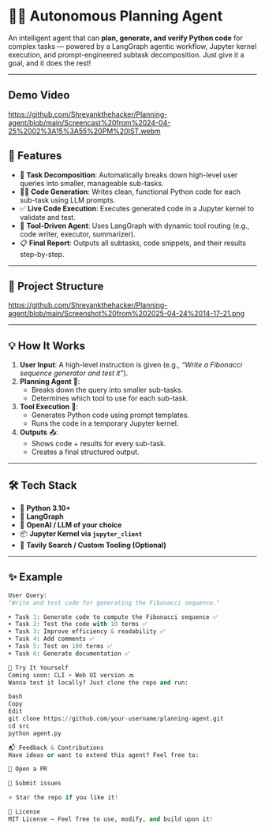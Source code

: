 # 🧠🔧 Autonomous Planning Agent

An intelligent agent that can **plan, generate, and verify Python code** for complex tasks — powered by a LangGraph agentic workflow, Jupyter kernel execution, and prompt-engineered subtask decomposition. Just give it a goal, and it does the rest!

---

## Demo Video
https://github.com/Shreyankthehacker/Planning-agent/blob/main/Screencast%20from%2024-04-25%2002%3A15%3A55%20PM%20IST.webm


## 🚀 Features

- 🧩 **Task Decomposition**: Automatically breaks down high-level user queries into smaller, manageable sub-tasks.
- 🧑‍💻 **Code Generation**: Writes clean, functional Python code for each sub-task using LLM prompts.
- ✅ **Live Code Execution**: Executes generated code in a Jupyter kernel to validate and test.
- 🧠 **Tool-Driven Agent**: Uses LangGraph with dynamic tool routing (e.g., code writer, executor, summarizer).
- 📋 **Final Report**: Outputs all subtasks, code snippets, and their results step-by-step.

---

## 📂 Project Structure

https://github.com/Shreyankthehacker/Planning-agent/blob/main/Screenshot%20from%202025-04-24%2014-17-21.png

---

## 💡 How It Works

1. **User Input**: A high-level instruction is given (e.g., _“Write a Fibonacci sequence generator and test it”_).
2. **Planning Agent** 🧭:
   - Breaks down the query into smaller sub-tasks.
   - Determines which tool to use for each sub-task.
3. **Tool Execution** 🔧:
   - Generates Python code using prompt templates.
   - Runs the code in a temporary Jupyter kernel.
4. **Outputs** 📤:
   - Shows code + results for every sub-task.
   - Creates a final structured output.

---

## 🛠️ Tech Stack

- 🐍 **Python 3.10+**
- 🧱 **LangGraph**
- 🤖 **OpenAI / LLM of your choice**
- 📦 **Jupyter Kernel via `jupyter_client`**
- 🛜 **Tavily Search / Custom Tooling (Optional)**

---

## ✨ Example

```python
User Query:
"Write and test code for generating the Fibonacci sequence."

➤ Task 1: Generate code to compute the Fibonacci sequence ✅
➤ Task 2: Test the code with 10 terms ✅
➤ Task 3: Improve efficiency & readability ✅
➤ Task 4: Add comments ✅
➤ Task 5: Test on 100 terms ✅
➤ Task 6: Generate documentation ✅

🧪 Try It Yourself
Coming soon: CLI + Web UI version 🔜
Wanna test it locally? Just clone the repo and run:

bash
Copy
Edit
git clone https://github.com/your-username/planning-agent.git
cd src
python agent.py

📬 Feedback & Contributions
Have ideas or want to extend this agent? Feel free to:

🤝 Open a PR

🐛 Submit issues

⭐ Star the repo if you like it!

📄 License
MIT License — Feel free to use, modify, and build upon it!

